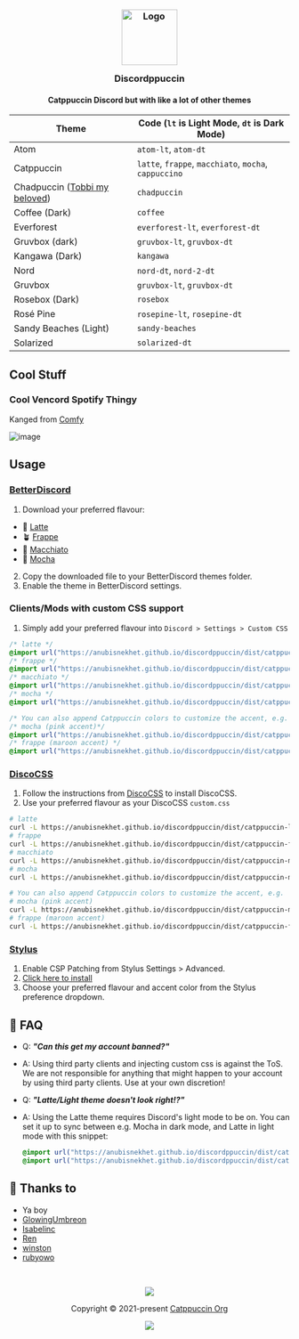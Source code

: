 <h3 align="center">
	<img src="https://raw.githubusercontent.com/catppuccin/catppuccin/main/assets/logos/exports/1544x1544_circle.png" width="100" alt="Logo"/><br/>
	<img src="https://raw.githubusercontent.com/catppuccin/catppuccin/main/assets/misc/transparent.png" height="30" width="0px"/>
	Discordppuccin
	<img src="https://raw.githubusercontent.com/catppuccin/catppuccin/main/assets/misc/transparent.png" height="30" width="0px"/>
</h3>
<h4 align="center">
Catppuccin Discord but with like a lot of other themes
</h4>


| Theme | Code (`lt` is Light Mode, `dt` is Dark Mode) |
| ----- | ----- |
| Atom | `atom-lt`, `atom-dt` |
| Catppuccin | `latte`, `frappe`, `macchiato`, `mocha`, `cappuccino` |
| Chadpuccin ([Tobbi my beloved](https://github.com/justtobbi)) | `chadpuccin` |
| Coffee (Dark) | `coffee` |
| Everforest | `everforest-lt`, `everforest-dt` |
| Gruvbox (dark) | `gruvbox-lt`, `gruvbox-dt` |
| Kangawa (Dark) | `kangawa` |
| Nord | `nord-dt`, `nord-2-dt` |
| Gruvbox | `gruvbox-lt`, `gruvbox-dt` |
| Rosebox (Dark) | `rosebox` |
| Rosé Pine | `rosepine-lt`, `rosepine-dt` |
| Sandy Beaches (Light) | `sandy-beaches` |
| Solarized | `solarized-dt` |

## Cool Stuff

### Cool Vencord Spotify Thingy
Kanged from [Comfy](https://github.com/Comfy-Themes/Discord)

![image](https://user-images.githubusercontent.com/102488279/230763533-a9e1b81f-71e7-48e7-950b-d997ebf04183.png)


## Usage

### [BetterDiscord](https://betterdiscord.app)

1. Download your preferred flavour:

- 🌻 [Latte](./themes/latte.theme.css)
- 🪴 [Frappe](./themes/frappe.theme.css)
- 🌺 [Macchiato](./themes/macchiato.theme.css)
- 🌿 [Mocha](./themes/mocha.theme.css)

2. Copy the downloaded file to your BetterDiscord themes folder.
3. Enable the theme in BetterDiscord settings.

### Clients/Mods with custom CSS support

1. Simply add your preferred flavour into `Discord > Settings > Custom CSS`

```css
/* latte */
@import url("https://anubisnekhet.github.io/discordppuccin/dist/catppuccin-latte.theme.css");
/* frappe */
@import url("https://anubisnekhet.github.io/discordppuccin/dist/catppuccin-frappe.theme.css");
/* macchiato */
@import url("https://anubisnekhet.github.io/discordppuccin/dist/catppuccin-macchiato.theme.css");
/* mocha */
@import url("https://anubisnekhet.github.io/discordppuccin/dist/catppuccin-mocha.theme.css");

/* You can also append Catppuccin colors to customize the accent, e.g. */
/* mocha (pink accent)*/
@import url("https://anubisnekhet.github.io/discordppuccin/dist/catppuccin-mocha-pink.theme.css");
/* frappe (maroon accent) */
@import url("https://anubisnekhet.github.io/discordppuccin/dist/catppuccin-frappe-maroon.theme.css");
```

### [DiscoCSS](https://github.com/mlvzk/discocss)

1. Follow the instructions from [DiscoCSS](https://github.com/mlvzk/discocss#installation) to install DiscoCSS.
2. Use your preferred flavour as your DiscoCSS `custom.css`

```bash
# latte
curl -L https://anubisnekhet.github.io/discordppuccin/dist/catppuccin-latte.theme.css > ~/.config/discocss/custom.css
# frappe
curl -L https://anubisnekhet.github.io/discordppuccin/dist/catppuccin-frappe.theme.css > ~/.config/discocss/custom.css
# macchiato
curl -L https://anubisnekhet.github.io/discordppuccin/dist/catppuccin-macchiato.theme.css > ~/.config/discocss/custom.css
# mocha
curl -L https://anubisnekhet.github.io/discordppuccin/dist/catppuccin-mocha.theme.css > ~/.config/discocss/custom.css

# You can also append Catppuccin colors to customize the accent, e.g.
# mocha (pink accent)
curl -L https://anubisnekhet.github.io/discordppuccin/dist/catppuccin-mocha-pink.theme.css > ~/.config/discocss/custom.css
# frappe (maroon accent)
curl -L https://anubisnekhet.github.io/discordppuccin/dist/catppuccin-frappe-maroon.theme.css > ~/.config/discocss/custom.css
```

### [Stylus](https://github.com/openstyles/stylus)

1. Enable CSP Patching from Stylus Settings > Advanced.
2. [Click here to install](https://github.com/anubisnekhet/discordppuccin/raw/main/discord.user.css)
3. Choose your preferred flavour and accent color from the Stylus preference dropdown.

## 🙋 FAQ

- Q: **_"Can this get my account banned?"_**
- A: Using third party clients and injecting custom css is against the ToS. We are not responsible for anything that might happen to your account by using third party clients. Use at your own discretion!
- Q: **_"Latte/Light theme doesn't look right!?"_**
- A: Using the Latte theme requires Discord's light mode to be on. You can set it up to sync between e.g. Mocha in dark mode, and Latte in light mode with this snippet:

  ```css
  @import url("https://anubisnekhet.github.io/discordppuccin/dist/catppuccin-mocha.theme.css") (prefers-color-scheme: dark);
  @import url("https://anubisnekhet.github.io/discordppuccin/dist/catppuccin-latte.theme.css") (prefers-color-scheme: light);
  ```

## 💝 Thanks to

- Ya boy
- [GlowingUmbreon](https://github.com/glowingumbreon)
- [Isabelinc](https://github.com/Isabelincorp)
- [Ren](https://github.com/watatomo)
- [winston](https://github.com/nekowinston)
- [rubyowo](https://github.com/rubyowo)

&nbsp;

<p align="center"><img src="https://raw.githubusercontent.com/catppuccin/catppuccin/main/assets/footers/gray0_ctp_on_line.svg?sanitize=true" /></p>
<p align="center">Copyright &copy; 2021-present <a href="https://github.com/catppuccin" target="_blank">Catppuccin Org</a>
<p align="center"><a href="https://github.com/catppuccin/catppuccin/blob/main/LICENSE"><img src="https://img.shields.io/static/v1.svg?style=for-the-badge&label=License&message=MIT&colorA=363a4f&colorB=b7bdf8"/></a></p>
